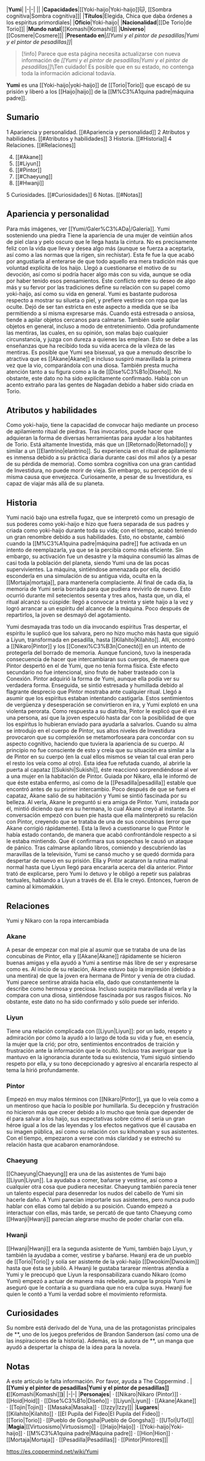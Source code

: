 

|**Yumi**|
|-|-|
||
|**Capacidades**|[[Yoki-haijo\|Yoki-haijo]]🐱︎, [[Sombra cognitiva\|Sombra cognitiva]]|
|**Títulos**|Elegida, Chica que daba órdenes a los espíritus primordiales|
|**Oficio**|Yoki-haijo|
|**Nacionalidad**|[[De Torio\|de Torio]]|
|**Mundo natal**|[[Komashi\|Komashi]]|
|**Universo**|[[Cosmere\|Cosmere]]|
|**Presentado en**|*[[Yumi y el pintor de pesadillas\|Yumi y el pintor de pesadillas]]*|

> [!info] Parece que esta página necesita actualizarse con nueva información de *[[Yumi y el pintor de pesadillas\|Yumi y el pintor de pesadillas]]*!¡Ten cuidado! Es posible que en su estado, no contenga toda la información adicional todavía.

**Yumi** es una [[Yoki-haijo\|yoki-haijo]] de [[Torio\|Torio]] que escapó de su prisión y liberó a los [[Haijo\|haijo]] de la [[M%C3%A1quina padre\|máquina padre]].

## Sumario

1 Apariencia y personalidad. [[#Apariencia y personalidad]] 
2 Atributos y habilidades. [[#Atributos y habilidades]] 
3 Historia. [[#Historia]] 
4 Relaciones. [[#Relaciones]] 

4. [[#Akane]] 
4. [[#Liyun]] 
4. [[#Pintor]] 
4. [[#Chaeyung]] 
4. [[#Hwanji]] 


5 Curiosidades. [[#Curiosidades]] 
6 Notas. [[#Notas]] 


## Apariencia y personalidad
Para más imágenes, ver [[Yumi/Galer%C3%ADa\|/Galería]].
  Yumi sosteniendo una piedra
Tiene la apariencia de una mujer de veintiún años de piel clara y pelo oscuro que le llega hasta la cintura.
No es precisamente feliz con la vida que lleva y desea algo más (aunque se fuerza a aceptarla, así como a las normas que la rigen, sin rechistar). Esta fe fue la que acabó por angustiarla al enterarse de que todo aquello era mera tradición más que voluntad explícita de los haijo. Llegó a cuestionarse el motivo de su devoción, así como si podría hacer algo más con su vida, aunque se odia por haber tenido esos pensamientos. Este conflicto entre su deseo de algo más y su fervor por las tradiciones define su relación con su papel como yoki-haijo, así como su vida en general.
Yumi es bastante pudorosa respecto a mostrar su silueta o piel, y prefiere vestirse con ropa que las oculte. Dejó de ser tan estricta en este aspecto a medida que se iba permitiendo a sí misma expresarse más.
Cuando está estresada o ansiosa, tiende a apilar objetos cercanos para calmarse. También suele apilar objetos en general, incluso a modo de entretenimiento.
Odia profundamente las mentiras, las cuales, en su opinión, son malas bajo cualquier circunstancia, y juzga con dureza a quienes las emplean. Esto se debe a las enseñanzas que ha recibido toda su vida acerca de la vileza de las mentiras.
Es posible que Yumi sea bisexual, ya que a menudo describe lo atractiva que es [[Akane\|Akane]] e incluso suspiró maravillada la primera vez que la vio, comparándola con una diosa. También presta mucha atención tanto a su figura como a la de [[Dise%C3%B1o\|Diseño]]. No obstante, este dato no ha sido explícitamente confirmado.
Habla con un acento extraño para las gentes de Nagadan debido a haber sido criada en Torio.

## Atributos y habilidades
Como yoki-haijo, tiene la capacidad de convocar haijo mediante un proceso de apilamiento ritual de piedras. Tras invocarlos, puede hacer que adquieran la forma de diversas herramientas para ayudar a los habitantes de Torio. Está altamente Investida, más que un [[Retornado\|Retornado]] y similar a un [[Elantrino\|elantrino]].
Su experiencia en el ritual de apilamiento es inmensa debido a su práctica diaria durante casi dos mil años (y a pesar de su pérdida de memoria).
Como sombra cognitiva con una gran cantidad de Investidura, no puede morir de vieja. Sin embargo, su percepción de sí misma causa que envejezca. Curiosamente, a pesar de su Investidura, es capaz de viajar más allá de su planeta.

## Historia
Yumi nació bajo una estrella fugaz, que se interpretó como un presagio de sus poderes como yoki-haijo e hizo que fuera separada de sus padres y criada como yoki-haijo durante toda su vida; con el tiempo, acabó teniendo un gran renombre debido a sus habilidades. Esto, no obstante, cambió cuando la [[M%C3%A1quina padre\|máquina padre]] fue activada en un intento de reemplazarla, ya que se la percibía como más eficiente. Sin embargo, su activación fue un desastre y la máquina consumió las almas de casi toda la población del planeta, siendo Yumi una de las pocas supervivientes.
La máquina, sintiéndose amenazada por ella, decidió esconderla en una simulación de su antigua vida, oculta en la [[Mortaja\|mortaja]], para mantenerla complaciente. Al final de cada día, la memoria de Yumi sería borrada para que pudiera revivirlo de nuevo. Esto ocurrió durante mil setecientos sesenta y tres años, hasta que, un día, el ritual alcanzó su cúspide: llegó a convocar a treinta y siete haijo a la vez y logró arrancar a un espíritu del alcance de la máquina. Poco después de repartirlos, la joven se desmayó del agotamiento.

  Yumi desmayada tras todo un día invocando espíritus
Tras despertar, el espíritu le suplicó que los salvara, pero no hizo mucho más hasta que siguió a Liyun, transformada en pesadilla, hasta [[Kilahito\|Kilahito]]. Allí, encontró a [[Nikaro\|Pintor]] y los [[Conexi%C3%B3n\|Conectó]] en un intento de protegerla del borrado de memoria. Aunque funcionó, tuvo la inesperada consecuencia de hacer que intercambiaran sus cuerpos, de manera que Pintor despertó en el de Yumi, que no tenía forma física. Este efecto secundario no fue intencional, sino fruto de haber trasteado con la Conexión.
Pintor adquirió la forma de Yumi, aunque ella podía ver su verdadera forma. Enseguida, se sintió estresada y humillada debido al flagrante desprecio que Pintor mostraba ante cualquier ritual. Llegó a asumir que los espíritus estaban intentando castigarla. Estos sentimientos de vergüenza y desesperación se convirtieron en ira, y Yumi explotó en una violenta perorata. Como respuesta a su diatriba, Pintor le explicó que él era una persona, así que la joven especuló hasta dar con la posibilidad de que los espíritus lo hubieran enviado para ayudarla a salvarlos.
Cuando su alma se introdujo en el cuerpo de Pintor, sus altos niveles de Investidura provocaron que su complexión se metamorfoseara para concordar con su aspecto cognitivo, haciendo que tuviera la apariencia de su cuerpo. Al principio no fue consciente de esto y creía que su situación era similar a la de Pintor en su cuerpo (en la cual ellos mismos se veían tal cual eran pero el resto los veía como al otro). Esta idea fue refutada cuando, al abrirle la puerta al capataz [[Sukishi\|Sukishi]], éste reaccionó sorprendiéndose al ver a una mujer en la habitación de Pintor. Guiada por Nikaro, ella le informó de que éste estaba enfermo, así como de la [[Pesadilla\|pesadilla]] estable que encontró antes de su primer intercambio.
Poco después de que se fuera el capataz, Akane salió de su habitación y Yumi se sintió fascinada por su belleza. Al verla, Akane le preguntó si era amiga de Pintor. Yumi, instada por él, mintió diciendo que era su hermana, lo cual Akane creyó al instante. Su conversación empezó con buen pie hasta que ella malinterpretó su relación con Pintor, creyendo que se trataba de una de sus concubinas (error que Akane corrigió rápidamente). Esta la llevó a cuestionarse lo que Pintor le había estado contando, de manera que acabó confrontándole respecto a si le estaba mintiendo. Que él confirmara sus sospechas le causó un ataque de pánico.
Tras calmarse apilando libros, comiendo y descubriendo las maravillas de la televisión, Yumi se cansó mucho y se quedó dormida para despertar de nuevo en su prisión. Ella y Pintor acataron la rutina matinal normal hasta que Liyun llegó para encararla acerca del día anterior. Pintor trató de explicarse, pero Yumi lo detuvo y le obligó a repetir sus palabras textuales, hablando a Liyun a través de él. Ella le creyó. Entonces, fueron de camino al kimomakkin.

## Relaciones
  Yumi y Nikaro con la ropa intercambiada
### Akane
A pesar de empezar con mal pie al asumir que se trataba de una de las concubinas de Pintor, ella y [[Akane\|Akane]] rápidamente se hicieron buenas amigas y ella ayudó a Yumi a sentirse más libre de ser y expresarse como es. Al inicio de su relación, Akane estuvo bajo la impresión (debido a una mentira) de que la joven era hermana de Pintor y venía de otra ciudad.
Yumi parece sentirse atraída hacia ella, dado que constantemente la describe como hermosa y preciosa. Incluso suspira maravillada al verla y la compara con una diosa, sintiéndose fascinada por sus rasgos físicos. No obstante, este dato no ha sido confirmado y sólo puede ser inferido.

### Liyun
Tiene una relación complicada con [[Liyun\|Liyun]]: por un lado, respeto y admiración por cómo la ayudó a lo largo de toda su vida y fue, en esencia, la mujer que la crió; por otro, sentimientos encontrados de traición y frustración ante la información que le ocultó. Incluso tras averiguar que la mantuvo en la ignorancia durante toda su existencia, Yumi siguió sintiendo respeto por ella, y su tono decepcionado y agresivo al encararla respecto al tema la hirió profundamente.

### Pintor
Empezó en muy malos términos con [[Nikaro\|Pintor]], ya que lo veía como a un mentiroso que hacía lo posible por humillarla. Su decepción y frustración no hicieron más que crecer debido a lo mucho que tenía que depender de él para salvar a los haijo, sus expectativas sobre cómo él sería un gran héroe igual a los de las leyendas y los efectos negativos que él causaba en su imagen pública, así como su relación con su kihomaban y sus asistentes.
Con el tiempo, empezaron a verse con más claridad y se estrechó su relación hasta que acabaron enamorándose.

### Chaeyung
[[Chaeyung\|Chaeyung]] era una de las asistentes de Yumi bajo [[Liyun\|Liyun]]. La ayudaba a comer, bañarse y vestirse, así como a cualquier otra cosa que pudiera necesitar. Chaeyung también parecía tener un talento especial para desenredar los nudos del cabello de Yumi sin hacerle daño. A Yumi parecían importarle sus asistentes, pero nunca pudo hablar con ellas como tal debido a su posición. Cuando empezó a interactuar con ellas, más tarde, se percató de que tanto Chaeyung como [[Hwanji\|Hwanji]] parecían alegrarse mucho de poder charlar con ella.

### Hwanji
[[Hwanji\|Hwanji]] era la segunda asistente de Yumi, también bajo Liyun, y también la ayudaba a comer, vestirse y bañarse. Hwanji era de un pueblo de [[Torio\|Torio]] y solía ser asistente de la yoki-haijo [[Dwookim\|Dwookim]] hasta que ésta se jubiló. A Hwanji le gustaba tararear mientras atendía a Yumi y le preocupó que Liyun la responsabilizara cuando Nikaro (como Yumi) empezó a actuar de manera más rebelde, aunque la propia Yumi le aseguró que le contaría a su guardiana que no era culpa suya. Hwanji fue quien le contó a Yumi la verdad sobre el movimiento reformista.

## Curiosidades
Su nombre está derivado del de Yuna, una de las protagonistas principales de **, uno de los juegos preferidos de Brandon Sanderson (así como una de las inspiraciones de la historia). Además,  es la autora de **, un manga que ayudó a despertar la chispa de la idea para la novela.
## Notas




A este artículo le falta información. Por favor, ayuda a The Coppermind .
|**[[Yumi y el pintor de pesadillas\|Yumi y el pintor de pesadillas]] (**[[Komashi\|Komashi]]**)**|
|-|-|
|**Personajes**| · [[Nikaro\|Nikaro (Pintor)]] · [[Hoid\|Hoid]] · [[Dise%C3%B1o\|Diseño]] · [[Liyun\|Liyun]] · [[Akane\|Akane]] · [[Tojin\|Tojin]] · [[Masaka\|Masaka]] · [[Izzy\|Izzy]]|
|**Lugares**|[[Kilahito\|Kilahito]] · [[El Pupila del Fideo\|El Pupila del Fideo]] · [[Torio\|Torio]] · [[Pueblo de Gongsha\|Pueblo de Gongsha]] · [[UTol\|UTol]]|
|**Magia**|[[Virtuosismo\|Virtuosismo]] · [[Haijo\|Haijo]] · [[Yoki-haijo\|Yoki-haijo]] · [[M%C3%A1quina padre\|Máquina padre]] · [[Hion\|Hion]] · [[Mortaja\|Mortaja]] · [[Pesadilla\|Pesadillas]] · [[Pintor\|Pintores]]|



https://es.coppermind.net/wiki/Yumi